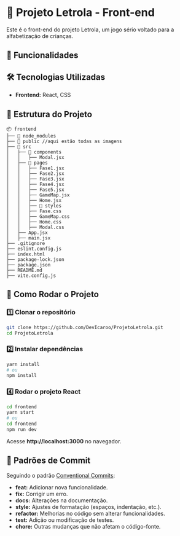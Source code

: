 # 📒 Projeto Letrola - Front-end

Este é o front-end do projeto Letrola, um jogo sério voltado para a alfabetização de crianças.

## 🚀 Funcionalidades


## 🛠️ Tecnologias Utilizadas
- **Frontend:** React, CSS

## 📂 Estrutura do Projeto
```
📦 frontend
├── 📂 node_modules
├── 📂 public //aqui estão todas as imagens
├── 📂 src
│   ├── 📂 components
│   │   ├── Modal.jsx
│   ├── 📂 pages
│   │   ├── Fase1.jsx
│   │   ├── Fase2.jsx
│   │   ├── Fase3.jsx
│   │   ├── Fase4.jsx
│   │   ├── Fase5.jsx
│   │   ├── GameMap.jsx
│   │   ├── Home.jsx
│   │   ├── 📂 styles
│   │   ├── Fase.css
│   │   ├── GameMap.css
│   │   ├── Home.css
│   │   ├── Modal.css
│   ├── App.jsx
│   ├── main.jsx
├── .gitignore
├── eslint.config.js
├── index.html
├── package-lock.json
├── package.json
├── README.md
├── vite.config.js
```

## 📌 Como Rodar o Projeto
### 1️⃣ Clonar o repositório
```sh
git clone https://github.com/DevIcaroo/ProjetoLetrola.git
cd ProjetoLetrola
```
### 2️⃣ Instalar dependências
```sh
yarn install
# ou
npm install
```
### 4️⃣ Rodar o projeto React
```sh
cd frontend
yarn start
# ou
cd frontend
npm run dev
```
Acesse **http://localhost:3000** no navegador.

## 📜 Padrões de Commit
Seguindo o padrão [Conventional Commits](https://www.conventionalcommits.org/en/v1.0.0/):

- **feat:** Adicionar nova funcionalidade.
- **fix:** Corrigir um erro.
- **docs:** Alterações na documentação.
- **style:** Ajustes de formatação (espaços, indentação, etc.).
- **refactor:** Melhorias no código sem alterar funcionalidades.
- **test:** Adição ou modificação de testes.
- **chore:** Outras mudanças que não afetam o código-fonte.